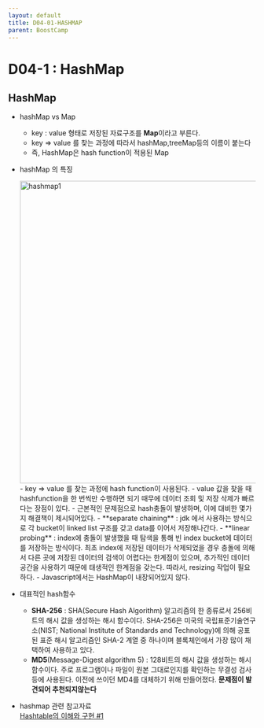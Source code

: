 ```yaml
---
layout: default
title: D04-01-HASHMAP
parent: BoostCamp
---
```

# D04-1 : HashMap

## HashMap

- hashMap vs Map
    - key : value 형태로 저장된 자료구조를 **Map**이라고 부른다.
    - key ⇒ value 를 찾는 과정에 따라서 hashMap,treeMap등의 이름이 붙는다
    - 즉, HashMap은 hash function이 적용된 Map


- hashMap 의 특징

  <img width="615" alt="hashmap1" src="https://user-images.githubusercontent.com/41819176/91639023-91a3c800-ea4e-11ea-8232-8d7671d84342.png">
    - key ⇒ value 를 찾는 과정에 hash function이 사용된다. 
    - value 값을 찾을 때 hashfunction을 한 번씩만 수행하면 되기 때무에 데이터 조회 및 저장 삭제가 빠르다는 장점이 있다.
    - 근본적인 문제점으로 hash충돌이 발생하며, 이에 대비한 몇가지 해결책이 제시되어있다.
        -  **separate chaining** : jdk 에서 사용하는 방식으로 각 bucket이 linked list 구조를 갖고 data를 이어서 저장해나간다.
        -  **linear probing** : index에 충돌이 발생했을 때 탐색을 통해 빈 index bucket에 데이터를 저장하는 방식이다. 최초 index에 저장된 데이터가 삭제되었을 경우 충돌에 의해서 다른 곳에 저장된 데이터의 검색이 어렵다는 한계점이 있으며, 추가적인 데이터 공간을 사용하기 때문에 태생적인 한계점을 갖는다. 따라서, resizing 작업이 필요하다.
    - Javascript에서는 HashMap이 내장되어있지 않다.


- 대표적인 hash함수
    - **SHA-256** : SHA(Secure Hash Algorithm) 알고리즘의 한 종류로서 256비트의 해시 값을 생성하는 해시 함수이다. SHA-256은 미국의 국립표준기술연구소(NIST; National Institute of Standards and Technology)에 의해 공표된 표준 해시 알고리즘인 SHA-2 계열 중 하나이며 블록체인에서 가장 많이 채택하여 사용하고 있다.
    - **MD5**(Message-Digest algorithm 5) : 128비트의 해시 값을 생성하는 해시 함수이다. 주로 프로그램이나 파일이 원본 그대로인지를 확인하는 무결성 검사 등에 사용된다. 이전에 쓰이던 MD4를 대체하기 위해 만들어졌다.
    **문제점이 발견되어 추천되지않는다**

- hashmap 관련 참고자료\
  [Hashtable의 이해와 구현 #1](https://bcho.tistory.com/1072)